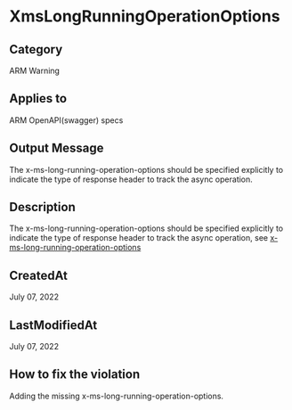 # XmsLongRunningOperationOptions

## Category

ARM Warning

## Applies to

ARM OpenAPI(swagger) specs

## Output Message

The x-ms-long-running-operation-options should be specified explicitly to indicate the type of response header to track the async operation.

## Description

The x-ms-long-running-operation-options should be specified explicitly to indicate the type of response header to track the async operation, see [x-ms-long-running-operation-options](https://github.com/Azure/autorest/tree/main/docs/extensions#x-ms-long-running-operation-options)

## CreatedAt

July 07, 2022

## LastModifiedAt

July 07, 2022

## How to fix the violation

Adding the missing x-ms-long-running-operation-options.

